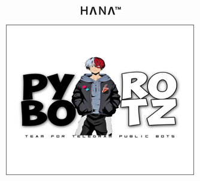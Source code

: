 <h1 align="center">ＨΛＮΛ™</h1>

<p align="center">
    <a href="https://telegram.me/pyrobotz">
        <img src="avatar2.jpg" alt="pyro" border="1" height="400" width="500" alt="pyroLogo">
    </a>
</p><b>
